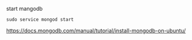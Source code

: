 start mangodb

```
sudo service mongod start
```

https://docs.mongodb.com/manual/tutorial/install-mongodb-on-ubuntu/

